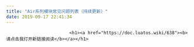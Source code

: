 ```yaml
---
title: "Air系列模块常见问题列表（持续更新）"
date: 2019-09-17 22:41:34
---
```



                            
                            <h1><a href="https://doc.luatos.wiki/638"><b>请点击我打开新链接阅读</b></a></h1>
                        
                        